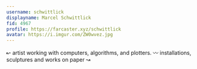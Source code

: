 ```yaml
---
username: schwittlick
displayname: Marcel Schwittlick
fid: 4967
profile: https://farcaster.xyz/schwittlick
avatar: https://i.imgur.com/ZW0wvez.jpg
---
```

↜ artist working with computers, algorithms, and plotters.  〰️ installations, sculptures and works on paper ↝  

